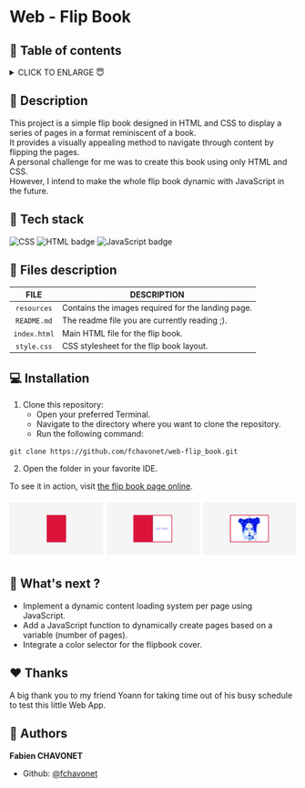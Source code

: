 <img  height="50px" align="right" src="" alt="">

# Web - Flip Book

## 🔖 Table of contents

<details>
        <summary>
		CLICK TO ENLARGE 😇
        </summary>
	    📝 <a href="#description">Description</a>
        <br>
        🔨 <a href="#tech-stack">Tech stack</a>
        <br>
        📂 <a href="#files-description">Files description</a>
        <br>
        💻 <a href="#installation">Installation</a>
        <br>
        🔧 <a href="#whats-next">What's next ?</a>
        <br>
        ♥️ <a href="#thanks">Thanks</a>
        <br>
        👷 <a href="#authors">Authors</a>
</details>

## 📝 <span id="description">Description</span>

This project is a simple flip book designed in HTML and CSS to display a series of pages in a format reminiscent of a book.
<br>
It provides a visually appealing method to navigate through content by flipping the pages.
<br>
A personal challenge for me was to create this book using only HTML and CSS.
<br>
However, I intend to make the whole flip book dynamic with JavaScript in the future.

## 🔨 <span id="tech-stack">Tech stack</span>

<p align="left">
    <img src="https://img.shields.io/badge/CSS-1572B6?logo=css3&logoColor=white&style=for-the-badge" alt="CSS" badge" alt="CSS badge">
    <img src="https://img.shields.io/badge/HTML-E34F26?logo=html5&logoColor=white&style=for-the-badge" alt="HTML badge" alt="HTML badge">
    <img src="https://img.shields.io/badge/JAVASCRIPT-f7df1e?logo=javascript&logoColor=black&style=for-the-badge" alt="JavaScript badge">
<p>

## 📂 <span id="files-description">Files description</span>

| FILE             | DESCRIPTION                                         |
| :--------------: | --------------------------------------------------- |
| `resources`      | Contains the images required for the landing page.  |
| `README.md`      | The readme file you are currently reading ;).       |
| `index.html`     | Main HTML file for the flip book.                   |
| `style.css`      | CSS stylesheet for the flip book layout.            |

## 💻 <span id="installation">Installation</span>

1. Clone this repository:
    - Open your preferred Terminal.
    - Navigate to the directory where you want to clone the repository.
    - Run the following command:
```
git clone https://github.com/fchavonet/web-flip_book.git
```

2. Open the folder in your favorite IDE.

To see it in action, visit <a href="https://fchavonet.github.io/web-flip_book/" target="_blank">the flip book page online</a>.

<p align="center">
<img src="./resources/screenshots.png">
</p>

## 🔧 <span id="whats-next">What's next ?</span>

- Implement a dynamic content loading system per page using JavaScript.
- Add a JavaScript function to dynamically create pages based on a variable (number of pages).
- Integrate a color selector for the flipbook cover.

## ♥️ <span id="thanks">Thanks</span>

A big thank you to my friend Yoann for taking time out of his busy schedule to test this little Web App.

## 👷 <span id="authors">Authors</span>

**Fabien CHAVONET**
- Github: [@fchavonet](https://github.com/fchavonet)
